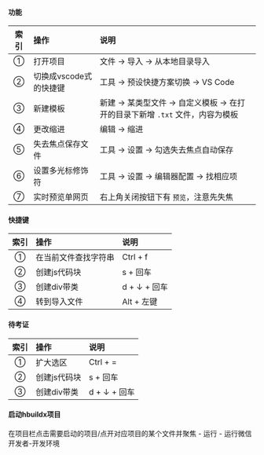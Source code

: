 #### 功能  

索引 | 操作 | 说明
:-: | :- | :- 
① | 打开项目 | 文件 -\> 导入 -\> 从本地目录导入  
② | 切换成vscode式的快捷键 | 工具 -\> 预设快捷方案切换 -\> VS Code  
③ | 新建模板 | 新建 -\> 某类型文件 -\> 自定义模板 -\> 在打开的目录下新增 `.txt` 文件，内容为模板  
④ | 更改缩进 | 编辑 -\> 缩进 
⑤ | 失去焦点保存文件 | 工具 -\> 设置 -\> 勾选失去焦点自动保存 
⑥ | 设置多光标修饰符 | 工具 -\> 设置 -\> 编辑器配置 -\> 找相应项
⑦ | 实时预览单网页 | 右上角关闭按钮下有 `预览`，注意先失焦 


#### 快捷键  

索引 | 操作 | 说明
:-: | :- | :- 
① | 在当前文件查找字符串 | Ctrl \+ f
② | 创建js代码块 | s \+ 回车
③ | 创建div带类 | d \+ ↓ \+ 回车
④ | 转到导入文件 | Alt \+ 左键

#### 待考证  

索引 | 操作 | 说明
:-: | :- | :- 
① | 扩大选区 | Ctrl \+ =
② | 创建js代码块 | s \+ 回车
③ | 创建div带类 | d \+ ↓ \+ 回车



#### 启动hbuildx项目

在项目栏点击需要启动的项目/点开对应项目的某个文件并聚焦 - 运行 - 运行微信开发者-开发环境
